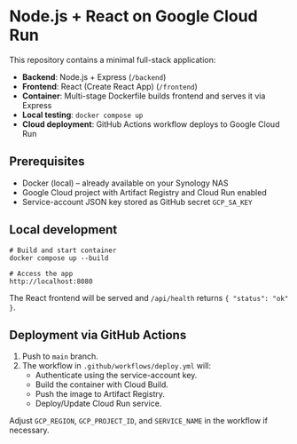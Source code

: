 # Node.js + React on Google Cloud Run

This repository contains a minimal full-stack application:

* **Backend**: Node.js + Express (`/backend`)
* **Frontend**: React (Create React App) (`/frontend`)
* **Container**: Multi-stage Dockerfile builds frontend and serves it via Express
* **Local testing**: `docker compose up`
* **Cloud deployment**: GitHub Actions workflow deploys to Google Cloud Run

## Prerequisites

* Docker (local) – already available on your Synology NAS
* Google Cloud project with Artifact Registry and Cloud Run enabled
* Service-account JSON key stored as GitHub secret `GCP_SA_KEY`

## Local development

```
# Build and start container
docker compose up --build

# Access the app
http://localhost:8080
```

The React frontend will be served and `/api/health` returns `{ "status": "ok" }`.

## Deployment via GitHub Actions

1. Push to `main` branch.
2. The workflow in `.github/workflows/deploy.yml` will:
   * Authenticate using the service-account key.
   * Build the container with Cloud Build.
   * Push the image to Artifact Registry.
   * Deploy/Update Cloud Run service.

Adjust `GCP_REGION`, `GCP_PROJECT_ID`, and `SERVICE_NAME` in the workflow if necessary.